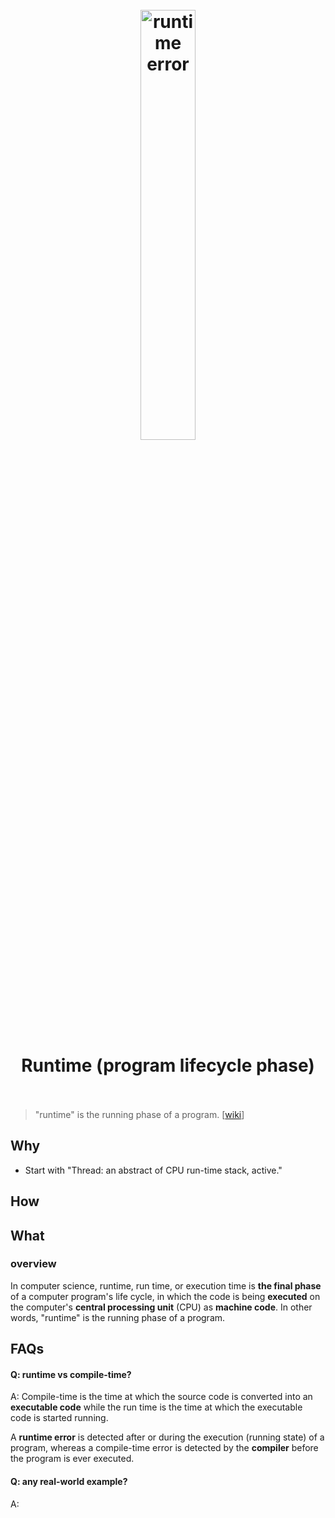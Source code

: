 <h1 align="center">
<br>
	<a href="https://www.wikiwand.com/en/Runtime_(program_lifecycle_phase)">
  <img src="https://i.imgur.com/oOQ4gwd.jpeg" alt="runtime error" width=42%">
  </a>
  <br><br>
Runtime (program lifecycle phase)
  <br><br>
</h1>

> "runtime" is the running phase of a program. [[wiki](https://www.wikiwand.com/en/Runtime_(program_lifecycle_phase))]

## Why 

* Start with "Thread: an abstract of CPU run-time stack, active."


## How



## What 

### overview

In computer science, runtime, run time, or execution time is **the final phase** of a computer program's life cycle, in which the code is being **executed** on the computer's **central processing unit** (CPU) as **machine code**. In other words, "runtime" is the running phase of a program.


## FAQs

#### Q: runtime vs compile-time?

A: Compile-time is the time at which the source code is converted into an **executable code** while the run time is the time at which the executable code is started running. 

A **runtime error** is detected after or during the execution (running state) of a program, whereas a compile-time error is detected by the **compiler** before the program is ever executed.


#### Q: any real-world example?

A: 

